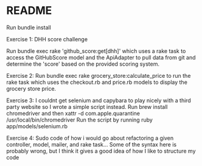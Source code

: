 # README

Run bundle install

Exercise 1: DHH score challenge

Run bundle exec rake 'github_score:get[dhh]' which uses a rake task to access the GitHubScore model and the ApiAdapter to pull data from git and determine the 'score' based on the provided scoring system.

Exercise 2: Run bundle exec rake grocery_store:calculate_price to run the rake task which uses the checkout.rb and price.rb models to display the grocery store price.

Exercise 3: I couldnt get selenium and capybara to play nicely with a third party website so I wrote a simple script instead. Run brew install chromedriver and then  xattr -d com.apple.quarantine /usr/local/bin/chromedriver
Run the script by running ruby app/models/selenium.rb

Exercise 4: Sudo code of how i would go about refactoring a given controller, model, mailer, and rake task... Some of the syntax here is probably wrong, but I think it gives a good idea of how I like to structure my code